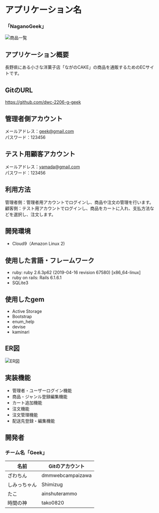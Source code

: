 # アプリケーション名  
### 「NaganoGeek」  
![商品一覧](https://user-images.githubusercontent.com/106298106/180742816-788ac53f-cd55-4c21-87c3-119fb5d38c05.png)
## アプリケーション概要    
  長野県にある小さな洋菓子店「ながのCAKE」の商品を通販するためのECサイトです。  

## GitのURL
  https://github.com/dwc-2206-g-geek  

## 管理者側アカウント  
  メールアドレス：geek@gmail.com  
  パスワード：123456  

## テスト用顧客アカウント  
  メールアドレス：yamada@gmail.com  
  パスワード：123456  

## 利用方法  
  管理者側：管理者用アカウントでログインし、商品や注文の管理を行います。  
  顧客側：テスト用アカウントでログインし、商品をカートに入れ、支払方法などを選択し、注文します。  

## 開発環境  
- Cloud9（Amazon Linux 2)  

## 使用した言語・フレームワーク  
  - ruby: ruby 2.6.3p62 (2019-04-16 revision 67580) [x86_64-linux]  
  - ruby on rails: Rails 6.1.6.1  
  - SQLite3  
  
## 使用したgem
- Active Storage
- Bootstrap
- enum_help
- devise
- kaminari

## ER図
![ER図](https://user-images.githubusercontent.com/106298106/180747397-ce5bf775-9df3-4190-b871-9fea6787836a.jpg)

## 実装機能
- 管理者・ユーザーログイン機能
- 商品・ジャンル登録編集機能
- カート追加機能
- 注文機能
- 注文管理機能
- 配送先登録・編集機能

## 開発者  
### チーム名「Geek」  
名前 | Gitのアカウント
-|-
ざわちん|dmmwebcampaizawa
しみっちゃん|Shimizug
たこ|ainshuterammo
時間の神|tako0820
